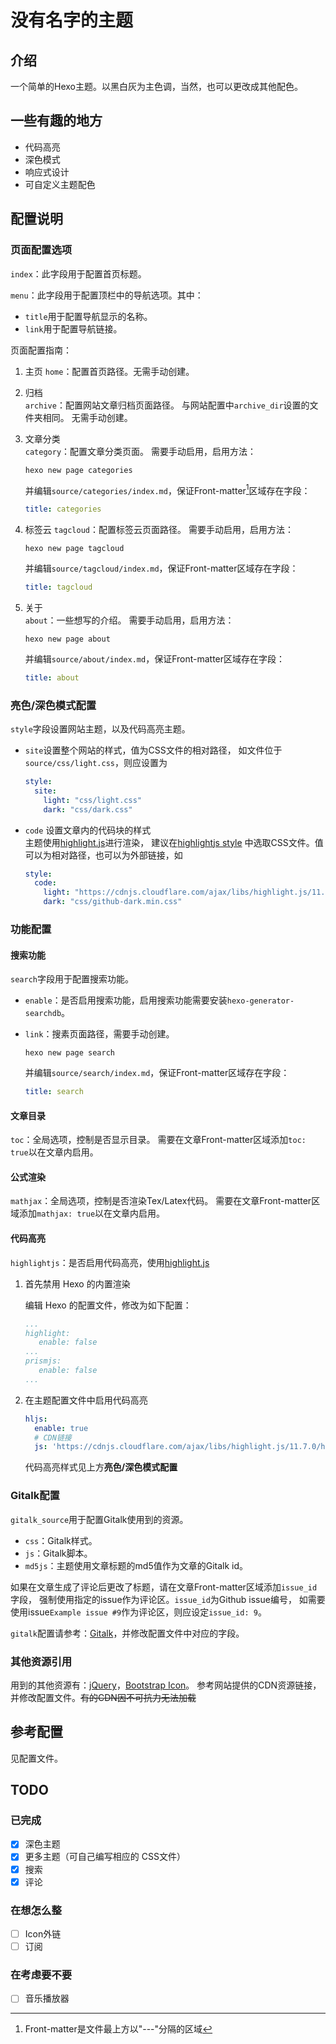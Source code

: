 # 没有名字的主题

## 介绍

一个简单的Hexo主题。以黑白灰为主色调，当然，也可以更改成其他配色。

## 一些有趣的地方

- 代码高亮
- 深色模式
- 响应式设计
- 可自定义主题配色

## 配置说明

### 页面配置选项

`index`：此字段用于配置首页标题。

`menu`：此字段用于配置顶栏中的导航选项。其中：
- `title`用于配置导航显示的名称。
- `link`用于配置导航链接。

页面配置指南：

1. 主页
   `home`：配置首页路径。无需手动创建。

2. 归档  
   `archive`：配置网站文章归档页面路径。
   与网站配置中`archive_dir`设置的文件夹相同。
   无需手动创建。

3. 文章分类  
   `category`：配置文章分类页面。
   需要手动启用，启用方法：

   ```shell
   hexo new page categories
   ```

   并编辑`source/categories/index.md`，保证Front-matter[^front-matter]区域存在字段：

   ```yml
   title: categories
   ```

4. 标签云
   `tagcloud`：配置标签云页面路径。
   需要手动启用，启用方法：

   ```shell
   hexo new page tagcloud
   ```

   并编辑`source/tagcloud/index.md`，保证Front-matter区域存在字段：

   ```yml
   title: tagcloud
   ```

5. 关于  
   `about`：一些想写的介绍。
   需要手动启用，启用方法：

   ```shell
   hexo new page about
   ```

   并编辑`source/about/index.md`，保证Front-matter区域存在字段：

   ```yml
   title: about
   ```

### 亮色/深色模式配置

`style`字段设置网站主题，以及代码高亮主题。

- `site`设置整个网站的样式，值为CSS文件的相对路径，
  如文件位于`source/css/light.css`，则应设置为

  ```yml
  style:
    site:
      light: "css/light.css"
      dark: "css/dark.css"
  ```

- `code` 设置文章内的代码块的样式  
  主题使用[highlight.js](https://highlightjs.org)进行渲染，
  建议在[highlightjs style](https://github.com/highlightjs/highlight.js/tree/main/src/styles)
  中选取CSS文件。值可以为相对路径，也可以为外部链接，如

  ```yml
  style:
    code:
      light: "https://cdnjs.cloudflare.com/ajax/libs/highlight.js/11.2.0/styles/github.min.css"
      dark: "css/github-dark.min.css"
  ```

### 功能配置

#### 搜索功能

`search`字段用于配置搜索功能。
- `enable`：是否启用搜索功能，启用搜索功能需要安装`hexo-generator-searchdb`。
- `link`：搜素页面路径，需要手动创建。

   ```shell
   hexo new page search
   ```

   并编辑`source/search/index.md`，保证Front-matter区域存在字段：

   ```yml
   title: search
   ```

#### 文章目录

`toc`：全局选项，控制是否显示目录。
需要在文章Front-matter区域添加`toc: true`以在文章内启用。

#### 公式渲染

`mathjax`：全局选项，控制是否渲染Tex/Latex代码。
需要在文章Front-matter区域添加`mathjax: true`以在文章内启用。

#### 代码高亮

`highlightjs`：是否启用代码高亮，使用[highlight.js](https://highlightjs.org)

1. 首先禁用 Hexo 的内置渲染

   编辑 Hexo 的配置文件，修改为如下配置：

   ```yml
   ...
   highlight:
      enable: false
   ...
   prismjs:
      enable: false
   ...
   ```

2. 在主题配置文件中启用代码高亮

   ```yml
   hljs:
     enable: true
     # CDN链接
     js: 'https://cdnjs.cloudflare.com/ajax/libs/highlight.js/11.7.0/highlight.min.js'
   ```

   代码高亮样式见上方**亮色/深色模式配置**

### Gitalk配置

`gitalk_source`用于配置Gitalk使用到的资源。
- `css`：Gitalk样式。
- `js`：Gitalk脚本。
- `md5js`：主题使用文章标题的md5值作为文章的Gitalk id。

如果在文章生成了评论后更改了标题，请在文章Front-matter区域添加`issue_id`字段，
强制使用指定的issue作为评论区。`issue_id`为Github issue编号，
如需要使用issue`Example issue #9`作为评论区，则应设定`issue_id: 9`。

`gitalk`配置请参考：[Gitalk](https://github.com/gitalk/gitalk#usage)，并修改配置文件中对应的字段。

### 其他资源引用

用到的其他资源有：[jQuery](https://jquery.com/)，[Bootstrap Icon](https://icons.getbootstrap.com/)。
参考网站提供的CDN资源链接，并修改配置文件。~~有的CDN因不可抗力无法加载~~

## 参考配置

见配置文件。

## TODO

### 已完成

- [x] 深色主题  
- [x] 更多主题（可自己编写相应的 CSS文件）
- [x] 搜索
- [x] 评论

### 在想怎么整

- [ ] Icon外链
- [ ] 订阅

### 在考虑要不要

- [ ] 音乐播放器

[^front-matter]: Front-matter是文件最上方以"---"分隔的区域
